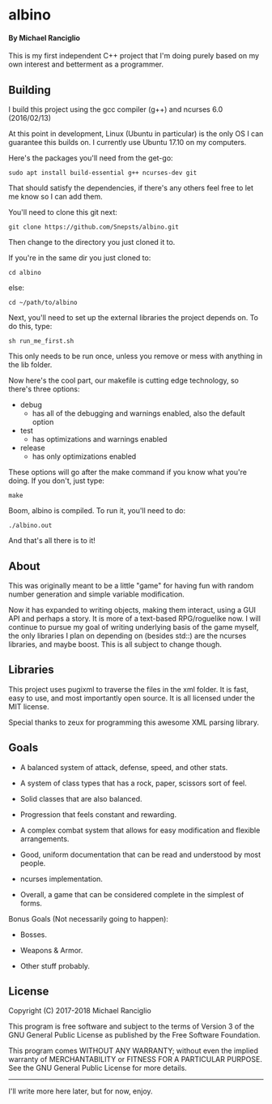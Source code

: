 # albino
#### By Michael Ranciglio
This is my first independent C++ project that I'm doing purely based on my own interest and betterment as a programmer.

## Building
I build this project using the gcc compiler (g++) and ncurses 6.0 (2016/02/13)

At this point in development, Linux (Ubuntu in particular) is the only OS I can guarantee this builds on. I currently use Ubuntu 17.10 on my computers.

Here's the packages you'll need from the get-go:

`sudo apt install build-essential g++ ncurses-dev git`

That should satisfy the dependencies, if there's any others feel free to let me know so I can add them.

You'll need to clone this git next:

`git clone https://github.com/Snepsts/albino.git`

Then change to the directory you just cloned it to.

If you're in the same dir you just cloned to:

`cd albino`

else:

`cd ~/path/to/albino`

Next, you'll need to set up the external libraries the project depends on. To do this, type:

`sh run_me_first.sh`

This only needs to be run once, unless you remove or mess with anything in the lib folder.

Now here's the cool part, our makefile is cutting edge technology, so there's three options:

* debug
	* has all of the debugging and warnings enabled, also the default option
* test
	* has optimizations and warnings enabled
* release
	* has only optimizations enabled

These options will go after the make command if you know what you're doing. If you don't, just type:

`make`

Boom, albino is compiled. To run it, you'll need to do:

`./albino.out`

And that's all there is to it!

## About
This was originally meant to be a little "game" for having fun with random number generation and simple variable modification.

Now it has expanded to writing objects, making them interact, using a GUI API and perhaps a story. It is more of a text-based RPG/roguelike now. I will continue to pursue my goal of writing underlying basis of the game myself, the only libraries I plan on depending on (besides std::) are the ncurses libraries, and maybe boost. This is all subject to change though.

## Libraries
This project uses pugixml to traverse the files in the xml folder. It is fast, easy to use, and most importantly open source. It is all licensed under the MIT license.

Special thanks to zeux for programming this awesome XML parsing library.

## Goals

* A balanced system of attack, defense, speed, and other stats.

* A system of class types that has a rock, paper, scissors sort of feel.

* Solid classes that are also balanced.

* Progression that feels constant and rewarding.

* A complex combat system that allows for easy modification and flexible arrangements.

* Good, uniform documentation that can be read and understood by most people.

* ncurses implementation.

* Overall, a game that can be considered complete in the simplest of forms.

Bonus Goals (Not necessarily going to happen):

* Bosses.

* Weapons & Armor.

* Other stuff probably.

## License

Copyright (C) 2017-2018 Michael Ranciglio

This program is free software and subject to the terms of Version 3 of the GNU General Public License as published by the Free Software Foundation.

This program comes WITHOUT ANY WARRANTY; without even the implied warranty of MERCHANTABILITY or FITNESS FOR A PARTICULAR PURPOSE.  See the GNU General Public License for more details.

----

I'll write more here later, but for now, enjoy.
